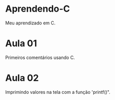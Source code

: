 # Aprendendo-C
Meu aprendizado em C.

# Aula 01
Primeiros comentários usando C.

# Aula 02
Imprimindo valores na tela com a função 'printf()".